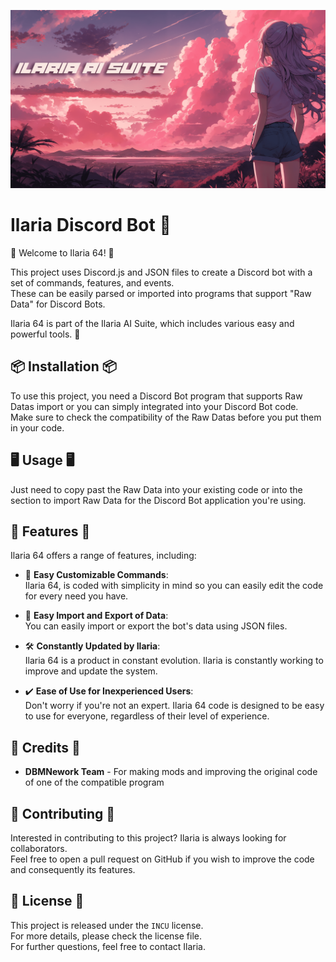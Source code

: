 ![Ilaria64](./ilariaaisuite.png)

<p align="center">
  <h1>Ilaria Discord Bot 💖</h1>
</p>

🎉 Welcome to Ilaria 64! 🎉  
  
This project uses Discord.js and JSON files to create a Discord bot with a set of commands, features, and events.  
These can be easily parsed or imported into programs that support "Raw Data" for Discord Bots. 

Ilaria 64 is part of the Ilaria AI Suite, which includes various easy and powerful tools. 💖

## 📦 Installation 📦

To use this project, you need a Discord Bot program that supports Raw Datas import or you can simply integrated into your Discord Bot code.  
Make sure to check the compatibility of the Raw Datas before you put them in your code.

## 🖥️ Usage 🖥️

Just need to copy past the Raw Data into your existing code or into the section to import Raw Data for the Discord Bot application you're using.

## 🌟 Features 🌟

Ilaria 64 offers a range of features, including:

- 🤖 **Easy Customizable Commands**:  
Ilaria 64, is coded with simplicity in mind so you can easily edit the code for every need you have.

- 📂 **Easy Import and Export of Data**:  
You can easily import or export the bot's data using JSON files.

- 🛠️ **Constantly Updated by Ilaria**:  
Ilaria 64 is a product in constant evolution. Ilaria is constantly working to improve and update the system.

- ✔️ **Ease of Use for Inexperienced Users**:  
Don't worry if you're not an expert. Ilaria 64 code is designed to be easy to use for everyone, regardless of their level of experience.

## 🙏 Credits 🙏

- **DBMNework Team** - For making mods and improving the original code of one of the compatible program

## 🤝 Contributing 🤝

Interested in contributing to this project? Ilaria is always looking for collaborators.  
Feel free to open a pull request on GitHub if you wish to improve the code and consequently its features.

## 📄 License 📄

This project is released under the `INCU` license.  
For more details, please check the license file.  
For further questions, feel free to contact Ilaria.
